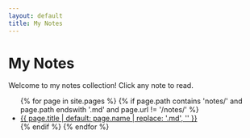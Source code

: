 ```yaml
---
layout: default
title: My Notes
---
```


# My Notes

Welcome to my notes collection! Click any note to read.

<ul>
  {% for page in site.pages %}
    {% if page.path contains 'notes/' and page.path endswith '.md' and page.url != '/notes/' %}
      <li><a href="{{ page.url | relative_url }}">{{ page.title | default: page.name | replace: '.md', '' }}</a></li>
    {% endif %}
  {% endfor %}
</ul>

